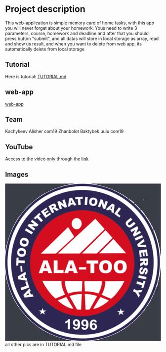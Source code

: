 # Project description
This web-application is simple memory card of home tasks, with this app you will never forget about your homework. Yous need to write 3 parameters, course, homework and deadline and after that you should press button "submit", and all datas will store in local storage as array, read and show us result, and when you want to delete from web app, its automatically delete from local storage
## Tutorial
Here is tutorial: [TUTORIAL.md](tutorial.md)
## web-app
[web-app](https://alisherkachykeev.github.io/AlisherKachykeev.github.io-HomeWorks.io/)
## Team
Kachykeev Alisher com19
Zhanbolot Baktybek uulu com19
## YouTube
Access to the video only through the [link](https://youtu.be/KZ_ca-jshHY)
## Images
![only logo](assets/images/alatoo.png)
all other pics are in TUTORIAL.md file

